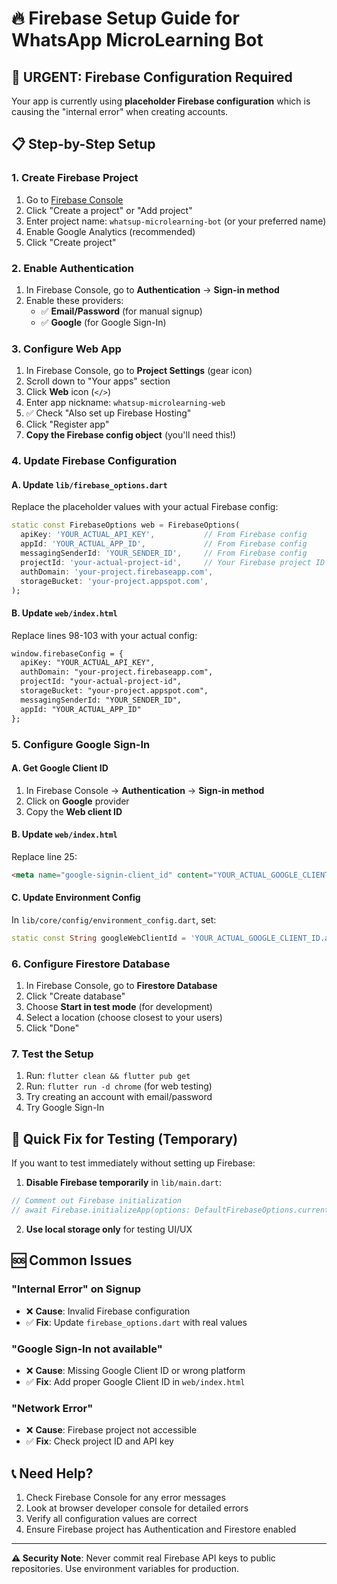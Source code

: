 # 🔥 Firebase Setup Guide for WhatsApp MicroLearning Bot

## 🚨 URGENT: Firebase Configuration Required

Your app is currently using **placeholder Firebase configuration** which is causing the "internal error" when creating accounts.

## 📋 Step-by-Step Setup

### 1. Create Firebase Project
1. Go to [Firebase Console](https://console.firebase.google.com/)
2. Click "Create a project" or "Add project"
3. Enter project name: `whatsup-microlearning-bot` (or your preferred name)
4. Enable Google Analytics (recommended)
5. Click "Create project"

### 2. Enable Authentication
1. In Firebase Console, go to **Authentication** → **Sign-in method**
2. Enable these providers:
   - ✅ **Email/Password** (for manual signup)
   - ✅ **Google** (for Google Sign-In)

### 3. Configure Web App
1. In Firebase Console, go to **Project Settings** (gear icon)
2. Scroll down to "Your apps" section
3. Click **Web** icon (`</>`)
4. Enter app nickname: `whatsup-microlearning-web`
5. ✅ Check "Also set up Firebase Hosting"
6. Click "Register app"
7. **Copy the Firebase config object** (you'll need this!)

### 4. Update Firebase Configuration

#### A. Update `lib/firebase_options.dart`
Replace the placeholder values with your actual Firebase config:

```dart
static const FirebaseOptions web = FirebaseOptions(
  apiKey: 'YOUR_ACTUAL_API_KEY',           // From Firebase config
  appId: 'YOUR_ACTUAL_APP_ID',             // From Firebase config  
  messagingSenderId: 'YOUR_SENDER_ID',     // From Firebase config
  projectId: 'your-actual-project-id',     // Your Firebase project ID
  authDomain: 'your-project.firebaseapp.com',
  storageBucket: 'your-project.appspot.com',
);
```

#### B. Update `web/index.html`
Replace lines 98-103 with your actual config:

```html
window.firebaseConfig = {
  apiKey: "YOUR_ACTUAL_API_KEY",
  authDomain: "your-project.firebaseapp.com", 
  projectId: "your-actual-project-id",
  storageBucket: "your-project.appspot.com",
  messagingSenderId: "YOUR_SENDER_ID",
  appId: "YOUR_ACTUAL_APP_ID"
};
```

### 5. Configure Google Sign-In

#### A. Get Google Client ID
1. In Firebase Console → **Authentication** → **Sign-in method**
2. Click on **Google** provider
3. Copy the **Web client ID**

#### B. Update `web/index.html`
Replace line 25:
```html
<meta name="google-signin-client_id" content="YOUR_ACTUAL_GOOGLE_CLIENT_ID.apps.googleusercontent.com">
```

#### C. Update Environment Config
In `lib/core/config/environment_config.dart`, set:
```dart
static const String googleWebClientId = 'YOUR_ACTUAL_GOOGLE_CLIENT_ID.apps.googleusercontent.com';
```

### 6. Configure Firestore Database
1. In Firebase Console, go to **Firestore Database**
2. Click "Create database"
3. Choose **Start in test mode** (for development)
4. Select a location (choose closest to your users)
5. Click "Done"

### 7. Test the Setup
1. Run: `flutter clean && flutter pub get`
2. Run: `flutter run -d chrome` (for web testing)
3. Try creating an account with email/password
4. Try Google Sign-In

## 🔧 Quick Fix for Testing (Temporary)

If you want to test immediately without setting up Firebase:

1. **Disable Firebase temporarily** in `lib/main.dart`:
```dart
// Comment out Firebase initialization
// await Firebase.initializeApp(options: DefaultFirebaseOptions.currentPlatform);
```

2. **Use local storage only** for testing UI/UX

## 🆘 Common Issues

### "Internal Error" on Signup
- ❌ **Cause**: Invalid Firebase configuration
- ✅ **Fix**: Update `firebase_options.dart` with real values

### "Google Sign-In not available"  
- ❌ **Cause**: Missing Google Client ID or wrong platform
- ✅ **Fix**: Add proper Google Client ID in `web/index.html`

### "Network Error"
- ❌ **Cause**: Firebase project not accessible
- ✅ **Fix**: Check project ID and API key

## 📞 Need Help?

1. Check Firebase Console for any error messages
2. Look at browser developer console for detailed errors
3. Verify all configuration values are correct
4. Ensure Firebase project has Authentication and Firestore enabled

---

**⚠️ Security Note**: Never commit real Firebase API keys to public repositories. Use environment variables for production.

